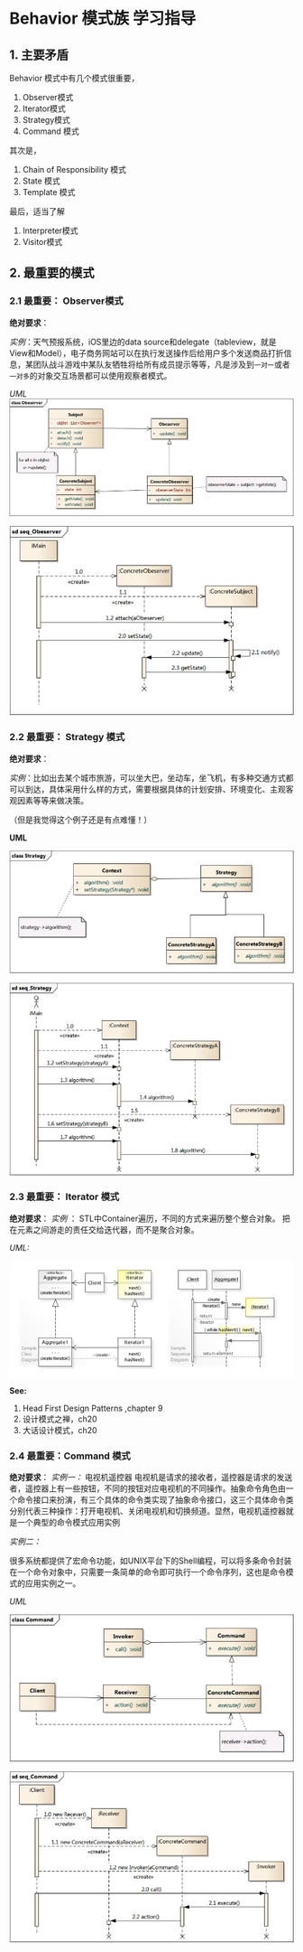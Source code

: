 #  Behavior 模式族 学习指导

## 1. 主要矛盾

Behavior 模式中有几个模式很重要，

1. Observer模式
2. Iterator模式
3. Strategy模式
4. Command 模式

其次是，

1. Chain of Responsibility 模式
2. State 模式
3. Template 模式

最后，适当了解

1. Interpreter模式
2. Visitor模式


## 2. 最重要的模式

### 2.1 最重要： Observer模式

**绝对要求**：

*实例*：天气预报系统，iOS里边的data source和delegate（tableview，就是View和Model），电子商务网站可以在执行发送操作后给用户多个发送商品打折信息，某团队战斗游戏中某队友牺牲将给所有成员提示等等，凡是涉及到`一对一`或者`一对多`的对象交互场景都可以使用观察者模式。

*UML*
![](./observer/images/1.jpg)

![](./observer/images/2.jpg)



### 2.2 最重要： Strategy 模式

**绝对要求**：

*实例*：比如出去某个城市旅游，可以坐大巴，坐动车，坐飞机，有多种交通方式都可以到达，具体采用什么样的方式，需要根据具体的计划安排、环境变化、主观客观因素等等来做决策。

（但是我觉得这个例子还是有点难懂！）

**UML**

![](./strategy/images/02.jpg)



![](./strategy/images/03.jpg)



### 2.3 最重要： Iterator 模式

**绝对要求**：
*实例* ： STL中Container遍历，不同的方式来遍历整个整合对象。 把在元素之间游走的责任交给迭代器，而不是聚合对象。

*UML:* 

![](./iterator/images/1.jpg)



**See:**

1. Head First Design Patterns ,chapter 9
2. 设计模式之禅，ch20
3. 大话设计模式，ch20



### 2.4 最重要：Command 模式

**绝对要求**：
*实例一：* 电视机遥控器
电视机是请求的接收者，遥控器是请求的发送者，遥控器上有一些按钮，不同的按钮对应电视机的不同操作。抽象命令角色由一个命令接口来扮演，有三个具体的命令类实现了抽象命令接口，这三个具体命令类分别代表三种操作：打开电视机、关闭电视机和切换频道。显然，电视机遥控器就是一个典型的命令模式应用实例

*实例二：*

很多系统都提供了宏命令功能，如UNIX平台下的Shell编程，可以将多条命令封装在一个命令对象中，只需要一条简单的命令即可执行一个命令序列，这也是命令模式的应用实例之一。

*UML*

![](./command/images/1.jpg)

![](./command/images/2.jpg)